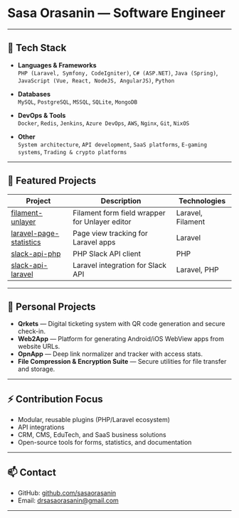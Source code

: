# Sasa Orasanin — Software Engineer

---

## 🚀 Tech Stack

- **Languages & Frameworks**  
  `PHP (Laravel, Symfony, CodeIgniter)`, `C# (ASP.NET)`, `Java (Spring)`, `JavaScript (Vue, React, NodeJS, AngularJS)`, `Python`

- **Databases**  
  `MySQL`, `PostgreSQL`, `MSSQL`, `SQLite`, `MongoDB`

- **DevOps & Tools**  
  `Docker`, `Redis`, `Jenkins`, `Azure DevOps`, `AWS`, `Nginx`, `Git`, `NixOS`

- **Other**  
  `System architecture`, `API development`, `SaaS platforms`, `E-gaming systems`, `Trading & crypto platforms`

---

## 🧩 Featured Projects

| Project | Description | Technologies |
|----------|-------------|--------------|
| [filament-unlayer](https://github.com/sasaorasanin/filament-unlayer) | Filament form field wrapper for Unlayer editor | Laravel, Filament |
| [laravel-page-statistics](https://github.com/sasaorasanin/laravel-page-statistics) | Page view tracking for Laravel apps | Laravel |
| [slack-api-php](https://github.com/sasaorasanin/slack-api-php) | PHP Slack API client | PHP |
| [slack-api-laravel](https://github.com/sasaorasanin/slack-api-laravel) | Laravel integration for Slack API | Laravel, PHP |

---

## 🌟 Personal Projects

- **Qrkets** — Digital ticketing system with QR code generation and secure check-in.
- **Web2App** — Platform for generating Android/iOS WebView apps from website URLs.
- **OpnApp** — Deep link normalizer and tracker with access stats.
- **File Compression & Encryption Suite** — Secure utilities for file transfer and storage.

---

## ⚡ Contribution Focus
- Modular, reusable plugins (PHP/Laravel ecosystem)
- API integrations
- CRM, CMS, EduTech, and SaaS business solutions
- Open-source tools for forms, statistics, and documentation

---

## 📫 Contact

- GitHub: [github.com/sasaorasanin](https://github.com/sasaorasanin)
- Email: [drsasaorasanin@gmail.com](mailto:drsasaorasanin@gmail.com)

---

